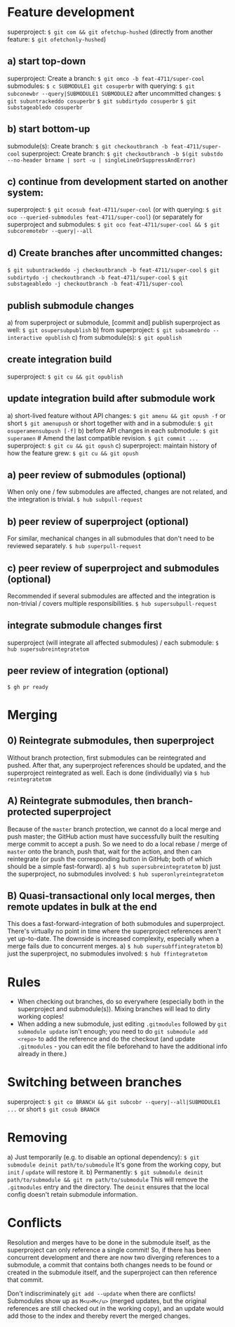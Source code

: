 # Feature development
superproject: `$ git com && git ofetchup-hushed`
(directly from another feature: `$ git ofetchonly-hushed`)
## a) start top-down
superproject: Create a branch: `$ git omco -b feat-4711/super-cool`
submodules: `$ c SUBMODULE1 git cosuperbr`
  with querying: `$ git subconewbr --query|SUBMODULE1 SUBMODULE2`
  after uncommitted changes:
   `$ git subuntrackeddo cosuperbr`
   `$ git subdirtydo cosuperbr`
   `$ git substageabledo cosuperbr`
## b) start bottom-up
submodule(s): Create branch: `$ git checkoutbranch -b feat-4711/super-cool`
superproject: Create branch: `$ git checkoutbranch -b $(git substdo --no-header brname | sort -u | singleLineOrSuppressAndError)`
## c) continue from development started on another system:
superproject: `$ git ocosub feat-4711/super-cool`
(or with querying: `$ git oco --queried-submodules feat-4711/super-cool`)
(or separately for superproject and submodules: `$ git oco feat-4711/super-cool && $ git subcoremotebr --query|--all`
## d) Create branches after uncommitted changes:
   `$ git subuntrackeddo -j checkoutbranch -b feat-4711/super-cool`
   `$ git subdirtydo -j checkoutbranch -b feat-4711/super-cool`
   `$ git substageabledo -j checkoutbranch -b feat-4711/super-cool`

## publish submodule changes
a) from superproject or submodule, [commit and] publish superproject as well:
   `$ git osupersubpublish`
b) from superproject: `$ git subsamebrdo --interactive opublish`
c) from submodule(s): `$ git opublish`

## create integration build
superproject: `$ git cu && git opublish`

## update integration build after submodule work
a) short-lived feature without API changes: `$ git amenu && git opush -f`
   or short `$ git amenupush`
   or short together with and in a submodule: `$ git osuperamensubpush [-f]`
b) before API changes in each submodule:
   `$ git superamen` # Amend the last compatible revision.
   `$ git commit ...`
   superproject: `$ git cu && git opush`
c) superproject: maintain history of how the feature grew: `$ git cu && git opush`

## a) peer review of submodules (optional)
When only one / few submodules are affected, changes are not related, and the
integration is trivial.
`$ hub subpull-request`

## b) peer review of superproject (optional)
For similar, mechanical changes in all submodules that don't need to be
reviewed separately.
`$ hub superpull-request`

## c) peer review of superproject and submodules (optional)
Recommended if several submodules are affected and the integration is
non-trivial / covers multiple responsibilities.
`$ hub supersubpull-request`

## integrate submodule changes first
superproject (will integrate all affected submodules) / each submodule:
`$ hub supersubreintegratetom`

## peer review of integration (optional)
`$ gh pr ready`

# Merging
## 0) Reintegrate submodules, then superproject
Without branch protection, first submodules can be reintegrated and pushed.
After that, any superproject references should be updated, and the superproject
reintegrated as well. Each is done (individually) via
`$ hub reintegratetom`

## A) Reintegrate submodules, then branch-protected superproject
Because of the `master` branch protection, we cannot do a local merge and push
master; the GitHub action must have successfully built the resulting merge
commit to accept a push. So we need to do a local rebase / merge of `master`
onto the branch, push that, wait for the action, and then can reintegrate (or
push the corresponding button in GitHub; both of which should be a simple
fast-forward).
a) `$ hub supersubreintegratetom`
b) just the superproject, no submodules involved:
  `$ hub superonlyreintegratetom`

## B) Quasi-transactional only local merges, then remote updates in bulk at the end
This does a fast-forward-integration of both submodules and superproject.
There's virtually no point in time where the superproject references aren't yet
up-to-date. The downside is increased complexity, especially when a merge fails
due to concurrent merges.
a) `$ hub supersubffintegratetom`
b) just the superproject, no submodules involved:
  `$ hub ffintegratetom`

# Rules
- When checking out branches, do so everywhere (especially both in the
  superproject and submodule(s)). Mixing branches will lead to dirty working
  copies!
- When adding a new submodule, just editing `.gitmodules` followed by
  `git submodule update` isn't enough; you need to do `git submodule add <repo>`
  to add the reference and do the checkout (and update `.gitmodules` - you can
  edit the file beforehand to have the additional info already in there.)

# Switching between branches
superproject: `$ git co BRANCH && git subcobr --query|--all|SUBMODULE1 ...`
or short `$ git cosub BRANCH`

# Removing
a) Just temporarily (e.g. to disable an optional dependency):
   `$ git submodule deinit path/to/submodule`
   It's gone from the working copy, but `init` / `update` will restore it.
b) Permanently:
   `$ git submodule deinit path/to/submodule && git rm path/to/submodule`
   This will remove the `.gitmodules` entry and the directory.
   The `deinit` ensures that the local config doesn't retain submodule
   information.

# Conflicts
Resolution and merges have to be done in the submodule itself, as the
superproject can only reference a single commit! So, if there has been
concurrent development and there are now two diverging references to a
submodule, a commit that contains both changes needs to be found or created in
the submodule itself, and the superproject can then reference that commit.

Don't indiscriminately `git add --update` when there are conflicts!
Submodules show up as `M<u>M</u>` (merged updates, but the original references are still
checked out in the working copy), and an update would add those to the index
and thereby revert the merged changes.
